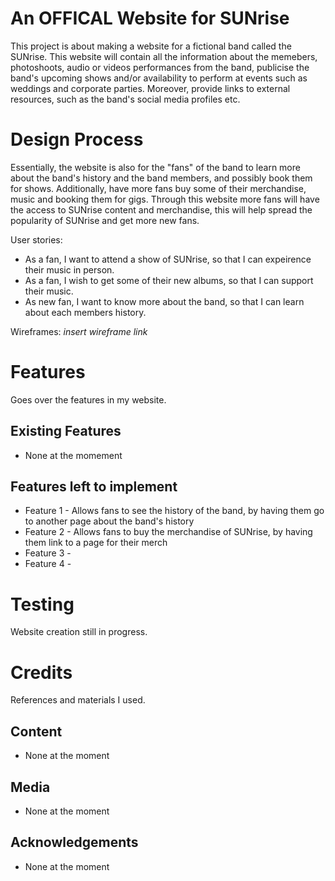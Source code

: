 # An OFFICAL Website for SUNrise
This project is about making a website for a fictional band called the SUNrise. 
This website will contain all the information about the memebers, photoshoots, audio or videos performances from the band, publicise the band's upcoming shows and/or availability to perform at events such as weddings and corporate parties. Moreover, provide links to external resources, such as the band's social media profiles etc. 


# Design Process

Essentially, the website is also for the "fans" of the band to learn more about the band's history and the band members, and possibly book them for shows. Additionally, have more fans buy some of their merchandise, music and booking them for gigs. Through this website more fans will have the access to SUNrise content and merchandise, this will help spread the popularity of SUNrise and get more new fans.

User stories:
- As a fan, I want to attend a show of SUNrise, so that I can expeirence their music in person.
- As a fan, I wish to get some of their new albums, so that I can support their music.
- As new fan, I want to know more about the band, so that I can learn about each members history.

Wireframes: *insert wireframe link*

# Features

Goes over the features in my website.

 ## Existing Features
 - None at the momement

 ## Features left to implement
 - Feature 1 - Allows fans to see the history of the band, by having them go to another page about the band's history
 - Feature 2 - Allows fans to buy the merchandise of SUNrise, by having them link to a page for their merch
 - Feature 3 -
 - Feature 4 -

# Testing

Website creation still in progress.

 # Credits
 References and materials I used.
 ## Content
  - None at the moment
 ## Media
  - None at the moment
 ## Acknowledgements 
  - None at the moment 